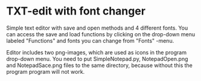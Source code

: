 # TXT-edit with font changer
Simple text editor with save and open methods and 4 different fonts. You can access the save and load functions by clicking 
on the drop-down menu labeled "Functions" and fonts you can change from "Fonts" -menu.

Editor includes two png-images, which are used as icons in the program drop-down menu.
You need to put SimpleNotepad.py, NotepadOpen.png and NotepadSace.png files to the same directory,
because without this the program program will not work.
